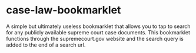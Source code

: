 # case-law-bookmarklet
A simple but ultimately useless bookmarklet that allows you to tap to search for any publicly available supreme court case documents. This bookmarklet functions through the supremecourt.gov website and the search query is added to the end of a search url.
